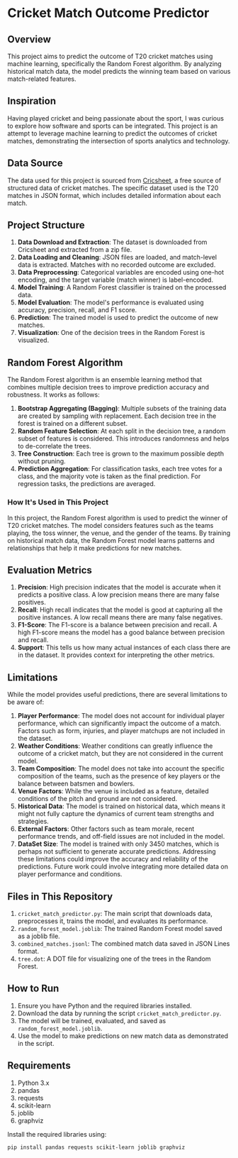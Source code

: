 # Cricket Match Outcome Predictor

## Overview

This project aims to predict the outcome of T20 cricket matches using machine learning, specifically the Random Forest algorithm. By analyzing historical match data, the model predicts the winning team based on various match-related features.

## Inspiration

Having played cricket and being passionate about the sport, I was curious to explore how software and sports can be integrated. This project is an attempt to leverage machine learning to predict the outcomes of cricket matches, demonstrating the intersection of sports analytics and technology.

## Data Source

The data used for this project is sourced from [Cricsheet](https://cricsheet.org/), a free source of structured data of cricket matches. The specific dataset used is the T20 matches in JSON format, which includes detailed information about each match.

## Project Structure

1. **Data Download and Extraction**: The dataset is downloaded from Cricsheet and extracted from a zip file.
2. **Data Loading and Cleaning**: JSON files are loaded, and match-level data is extracted. Matches with no recorded outcome are excluded.
3. **Data Preprocessing**: Categorical variables are encoded using one-hot encoding, and the target variable (match winner) is label-encoded.
4. **Model Training**: A Random Forest classifier is trained on the processed data.
5. **Model Evaluation**: The model's performance is evaluated using accuracy, precision, recall, and F1 score.
6. **Prediction**: The trained model is used to predict the outcome of new matches.
7. **Visualization**: One of the decision trees in the Random Forest is visualized.

## Random Forest Algorithm

The Random Forest algorithm is an ensemble learning method that combines multiple decision trees to improve prediction accuracy and robustness. It works as follows:

1. **Bootstrap Aggregating (Bagging)**: Multiple subsets of the training data are created by sampling with replacement. Each decision tree in the forest is trained on a different subset.
2. **Random Feature Selection**: At each split in the decision tree, a random subset of features is considered. This introduces randomness and helps to de-correlate the trees.
3. **Tree Construction**: Each tree is grown to the maximum possible depth without pruning.
4. **Prediction Aggregation**: For classification tasks, each tree votes for a class, and the majority vote is taken as the final prediction. For regression tasks, the predictions are averaged.

### How It's Used in This Project

In this project, the Random Forest algorithm is used to predict the winner of T20 cricket matches. The model considers features such as the teams playing, the toss winner, the venue, and the gender of the teams. By training on historical match data, the Random Forest model learns patterns and relationships that help it make predictions for new matches.

## Evaluation Metrics

1. **Precision**: High precision indicates that the model is accurate when it predicts a positive class. A low precision means there are many false positives.
2. **Recall**: High recall indicates that the model is good at capturing all the positive instances. A low recall means there are many false negatives.
3. **F1-Score**: The F1-score is a balance between precision and recall. A high F1-score means the model has a good balance between precision and recall.
4. **Support**: This tells us how many actual instances of each class there are in the dataset. It provides context for interpreting the other metrics.

## Limitations

While the model provides useful predictions, there are several limitations to be aware of:

1. **Player Performance**: The model does not account for individual player performance, which can significantly impact the outcome of a match. Factors such as form, injuries, and player matchups are not included in the dataset.
2. **Weather Conditions**: Weather conditions can greatly influence the outcome of a cricket match, but they are not considered in the current model.
3. **Team Composition**: The model does not take into account the specific composition of the teams, such as the presence of key players or the balance between batsmen and bowlers.
4. **Venue Factors**: While the venue is included as a feature, detailed conditions of the pitch and ground are not considered.
5. **Historical Data**: The model is trained on historical data, which means it might not fully capture the dynamics of current team strengths and strategies.
6. **External Factors**: Other factors such as team morale, recent performance trends, and off-field issues are not included in the model.
7. **DataSet Size**: The model is trained with only 3450 matches, which is perhaps not sufficient to generate accurate predictions.
Addressing these limitations could improve the accuracy and reliability of the predictions. Future work could involve integrating more detailed data on player performance and conditions.

## Files in This Repository

1. `cricket_match_predictor.py`: The main script that downloads data, preprocesses it, trains the model, and evaluates its performance.
2. `random_forest_model.joblib`: The trained Random Forest model saved as a joblib file.
3. `combined_matches.jsonl`: The combined match data saved in JSON Lines format.
4. `tree.dot`: A DOT file for visualizing one of the trees in the Random Forest.

## How to Run

1. Ensure you have Python and the required libraries installed.
2. Download the data by running the script `cricket_match_predictor.py`.
3. The model will be trained, evaluated, and saved as `random_forest_model.joblib`.
4. Use the model to make predictions on new match data as demonstrated in the script.

## Requirements

1. Python 3.x
2. pandas
3. requests
4. scikit-learn
5. joblib
6. graphviz

Install the required libraries using:

```bash
pip install pandas requests scikit-learn joblib graphviz

